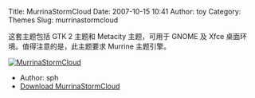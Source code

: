 Title: MurrinaStormCloud
Date: 2007-10-15 10:41
Author: toy
Category: Themes
Slug: murrinastormcloud

这套主题包括 GTK 2 主题和 Metacity 主题，可用于 GNOME 及 Xfce
桌面环境。值得注意的是，此主题要求 Murrine 主题引擎。

[![MurrinaStormCloud](http://i.linuxtoy.org/i/2007/10/murrinastormcloud_s.jpg)](http://i.linuxtoy.org/i/2007/10/murrinastormcloud.jpg)

- Author: sph  
- [Download
MurrinaStormCloud](http://xfce-look.org/content/show.php/MurrinaStormCloud?content=61418)
